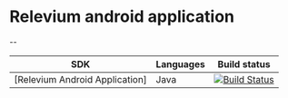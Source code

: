 # Relevium android application
--


| SDK                                     | Languages                          | Build status                             |
| --------------------------------------- | ---------------------------------- | ---------------------------------------- |
| [Relevium Android Application]	      | Java                               | [![Build Status](https://travis-ci.org/relevium/AndroidAPP.svg?branch=master)](https://travis-ci.org/relevium/AndroidAPP) |
